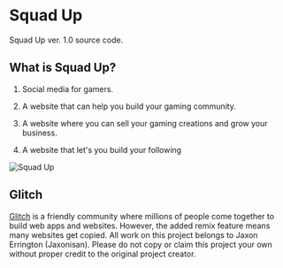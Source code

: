 # Squad Up

Squad Up ver. 1.0 source code.

## What is Squad Up?

1. Social media for gamers.

2. A website that can help you build your gaming community.

3. A website where you can sell your gaming creations and grow your business.

4. A website that let's you build your following

![Squad Up](https://cdn.glitch.global/efd1acbd-90a3-4b19-8015-911a851ebf35/squad%20up%20logo.png)

## Glitch

[Glitch](https://glitch.com) is a friendly community where millions of people come together to build web apps and websites. However, the added remix feature means many websites get copied. All work on this project belongs to Jaxon Errington (Jaxonisan). Please do not copy or claim this project your own without proper credit to the original project creator.
